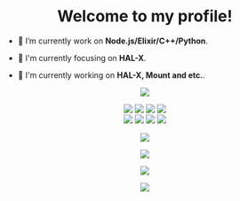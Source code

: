 <h1 align="center">Welcome to my profile!</h1>

- 🌱 I’m currently work on **Node.js/Elixir/C++/Python**.

- 👀 I'm currently focusing on **HAL-X**.

- 📝 I'm currently working on **HAL-X, Mount and etc.**.
<p align="center">
  <img src="https://img.shields.io/badge/doofz-doofz-brightgreen" />
</p>

<p align="center">
  <img src="https://img.shields.io/badge/-JavaScript-black?style=flat-square&logo=javascript" />
  <img src="https://img.shields.io/badge/-Node.js-black?style=flat-square&logo=Node.js" />
  <img src="https://img.shields.io/badge/-Git-black?style=flat-square&logo=git" />
  <img src="https://img.shields.io/badge/-GitHub-black?style=flat-square&logo=github" /> <br>
  <img src="https://img.shields.io/badge/-Python-black?style=flat-square&logo=python" />
  <img src="https://img.shields.io/badge/-Windows-black?style=flat-square&logo=windows" />
  <img src="https://img.shields.io/badge/-VS_Code-black?style=flat-square&logo=visual-studio-code" />
  <img src="https://img.shields.io/badge/-SQLite3-black?style=flat-square&logo=sqlite" />
</p>

<p align="center">
  <a href="https://github.com/doofzoff"><img src="https://github-readme-stats.vercel.app/api?username=microsoft&bg_color=30,e96443,904e95&title_color=fff&text_color=fff&icon_color=fff&hide_border=true&show_icons=true" /></a>
</p>

<p align="center">
  <a href="https://github.com/doofzoff"><img src="https://github-readme-stats.vercel.app/api/top-langs?username=microsoft&bg_color=30,e96443,904e95&title_color=fff&text_color=fff&hide_border=true&show_icons=true&layout=compact" /></a>
</p>

<p align="center">
  <a href="https://github.com/ryo-ma/github-profile-trophy"><img src="https://github-profile-trophy.vercel.app/?username=microsoft&theme=onedark" /></a>
</p>

<p align="center">
   <img src="https://github-readme-streak-stats.herokuapp.com/?user=microsoft" />
</p>
